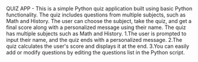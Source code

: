QUIZ APP - This is a simple Python quiz application built using basic Python functionality. The quiz includes questions from multiple subjects, such as Math and History. 
The user can choose the subject, take the quiz, and get a final score along with a personalized message using their name.
 The quiz has multiple subjects such as Math and History.
 1.The user is prompted to input their name, and the quiz ends with a personalized message.
 2.The quiz calculates the user's score and displays it at the end.
 3.You can easily add or modify questions by editing the questions list in the Python script.
